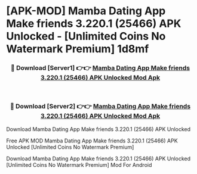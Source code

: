 # [APK-MOD] Mamba Dating App  Make friends 3.220.1 (25466) APK Unlocked - [Unlimited Coins No Watermark Premium] 1d8mf



<div align="center">
<h3>🔴 Download [Server1] 👉👉 <a href="https://momento.my/?title=Mamba_Dating_App__Make_friends_3.220.1_(25466)_APK_Unlocked">Mamba Dating App  Make friends 3.220.1 (25466) APK Unlocked Mod Apk</a></h3><br>

<h3>🔴 Download [Server2] 👉👉 <a href="https://momento.my/?title=Mamba_Dating_App__Make_friends_3.220.1_(25466)_APK_Unlocked">Mamba Dating App  Make friends 3.220.1 (25466) APK Unlocked Mod Apk</a></h3>
</div>



Download Mamba Dating App  Make friends 3.220.1 (25466) APK Unlocked 

Free APK MOD Mamba Dating App  Make friends 3.220.1 (25466) APK Unlocked [Unlimited Coins No Watermark Premium]

Download Mamba Dating App  Make friends 3.220.1 (25466) APK Unlocked [Unlimited Coins No Watermark Premium] Mod For Android
